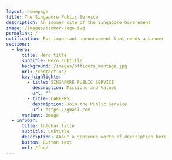 ```yaml
---
layout: homepage
title: The Singapore Public Service
description: An Isomer site of the Singapore Government
image: /images/isomer-logo.svg
permalink: /
notification: For important announcement that needs a banner
sections:
  - hero:
      title: Hero title
      subtitle: Hero subtitle
      background: /images/officers_montage.jpg
      url: /contact-us/
      key_highlights:
        - title: SINGAPORE PUBLIC SERVICE
          description: Missions and Values
          url: ""
        - title: CAREERS
          description: Join the Public Service
          url: https://gmail.com
      variant: image
  - infobar:
      title: Infobar title
      subtitle: Subtitle
      description: About a sentence worth of description here
      button: Button text
      url: /faq/
---
```

